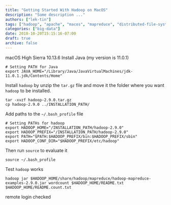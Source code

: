 ```yaml
---
title: "Getting Started With Hadoop on MacOS"
description: "Some description ..."
authors: ["lek-tin"]
tags: ["hadoop", "apache", "macos", "mapreduce", "distributed-file-system"]
categories: ["big-data"]
date: 2018-10-20T15:15:16-07:00
draft: true
archive: false
---
```

macOS High Sierra 10.13.6
Install Java (my version is 11.0.1)
```
# Setting PATH for Java
export JAVA_HOME="/Library/Java/JavaVirtualMachines/jdk-11.0.1.jdk/Contents/Home"
```
Install `hadoop` by unzip the `tar.gz` file and move it the folder where you want `hadoop` to be installed.
```
tar -xvzf hadoop-2.9.0.tar.gz
cp hadoop-2.9.0 ../INSTALLATION_PATH/
```
Add paths to the `~/.bash_profile` file
```
# Setting PATHs for hadoop
export HADOOP_HOME="/INSTALLATION_PATH/hadoop-2.9.0"
export HADOOP_PREFIX="/INSTALLATION_PATH/hadoop-2.9.0"
export PATH="$PATH:$HADOOP_PREFIX/bin:$HADOOP_PREFIX/sbin"
export HADOOP_CONF_DIR="$HADOOP_PREFIX/etc/hadoop"
```
Then run `source` to evaluate it
```
source ~/.bash_profile
```
Test `hadoop` works
```
hadoop jar $HADOOP_HOME/share/hadoop/mapreduce/hadoop-mapreduce-examples-2.9.0.jar wordcount $HADOOP_HOME/README.txt $HADOOP_HOME/README.count.txt
```



remote login checked 
